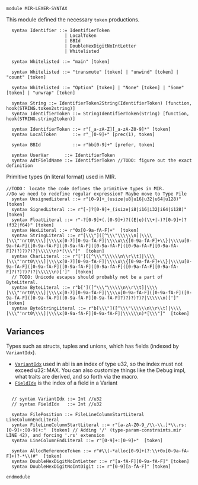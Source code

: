 ```k
module MIR-LEXER-SYNTAX
```

This module defined the necessary `token` productions.

```k
  syntax Identifier ::= IdentifierToken
                      | LocalToken
                      | BBId
                      | DoubleHexDigitNoIntLetter
                      | Whitelisted
  
  syntax Whitelisted ::= "main" [token]

  syntax Whitelisted ::= "transmute" [token] | "unwind" [token] | "count" [token]

  syntax Whitelisted ::= "Option" [token] | "None" [token] | "Some" [token] | "unwrap" [token]

  syntax String ::= IdentifierToken2String(IdentifierToken) [function, hook(STRING.token2string)]
  syntax IdentifierToken ::= StringIdentifierToken(String) [function, hook(STRING.string2token)]
```

```k
  syntax IdentifierToken ::= r"[_a-zA-Z][_a-zA-Z0-9]*" [token]
  syntax LocalToken      ::= r"_[0-9]+" [prec(1), token]

  syntax BBId            ::= r"bb[0-9]+" [prefer, token]

  syntax UserVar      ::= IdentifierToken
  syntax AdtFieldName ::= IdentifierToken //TODO: figure out the exact definition
```

Primitive types (in literal format) used in MIR. 

```k
//TODO： locate the code defines the primitive types in MIR.
//Do we need to redefine regular expression? Maybe move to Type File
  syntax UnsignedLiteral ::= r"[0-9]+_(usize|u8|u16|u32|u64|u128)" [token]
  syntax SignedLiteral ::= r"[-]?[0-9]+_(isize|i8|i16|i32|i64|i128)" [token]
  syntax FloatLiteral ::= r"-?[0-9]+(.[0-9]+)?((E|e)(\\+|-)?[0-9]+)?(f32|f64)" [token]
  syntax HexLiteral ::= r"0x[0-9a-fA-F]+"  [token]
  syntax StringLiteral ::= r"[\\\"]([^\\\"\\\\\\n]|\\\\[\\\"'nrt0\\\\]|\\\\x[0-7][0-9a-fA-F]|\\\\u\\{[0-9a-fA-F]+\\}|\\\\u[0-9a-fA-F]([0-9a-fA-F]([0-9a-fA-F]([0-9a-fA-F]([0-9a-fA-F][0-9a-fA-F]?)?)?)?)?|\\\\\\n)*[\\\"]"  [token]
  syntax CharLiteral ::= r"[']([^\\\"\\\\\\n\\r\\t]|\\\\[\\\"'nrt0\\\\]|\\\\x[0-7][0-9a-fA-F]|\\\\u\\{[0-9a-fA-F]+\\}|\\\\u[0-9a-fA-F]([0-9a-fA-F]([0-9a-fA-F]([0-9a-fA-F]([0-9a-fA-F][0-9a-fA-F]?)?)?)?)?|\\\\\\n)[']"  [token]
  // TODO: Unicode escapes should probably not be a part of ByteLiteral.
  syntax ByteLiteral ::= r"b[']([^\\\"\\\\\\n\\r\\t]|\\\\[\\\"'nrt0\\\\]|\\\\x[0-7][0-9a-fA-F]|\\\\u[0-9a-fA-F]([0-9a-fA-F]([0-9a-fA-F]([0-9a-fA-F]([0-9a-fA-F][0-9a-fA-F]?)?)?)?)?|\\\\\\n)[']"  [token]
  syntax ByteStringLiteral ::= r"b[\\\"]([^\\\"\\\\\\n\\r\\t]|\\\\[\\\"'nrt0\\\\]|\\\\x[0-9a-fA-F][0-9a-fA-F]|\\\\\\n)*[\\\"]"  [token]
```

## Variances

Types such as structs, tuples and unions, which has fields (indexed by `VariantIdx`).

- [`VariantIdx`](https://github.com/rust-lang/rust/blob/ffaa32b7b646c208f20c827655bb98ff9868852e/compiler/rustc_abi/src/lib.rs#L1493) used in abi is an index of type u32, so the index must not exceed u32::MAX. You can also customize things like the Debug impl, what traits are derived, and so forth via the macro.
- [`FieldIdx`](https://github.com/rust-lang/rust/blob/d7e751006cb3691d1384b74196a9cb45447acfa8/compiler/rustc_abi/src/lib.rs#L1119) is the index of a field in a Variant
```k

  // syntax VariantIdx ::= Int //u32
  // syntax FieldIdx   ::= Int //u32
```

```k
  syntax FilePosition ::= FileLineColumnStartLiteral LineColumnEndLiteral
  syntax FileLineColumnStartLiteral ::= r"[a-zA-Z0-9_/\\-\\.]*\\.rs:[0-9]+:[0-9]+:"  [token] // Adding '/' (type-param-constraints.mir LINE 42), and forcing '.rs' extension
  syntax LineColumnEndLiteral ::= r"[0-9]+:[0-9]+"  [token]
```

```k
  syntax AllocReferenceToken ::= r"#\\(-*alloc[0-9]+(?:\\+0x[0-9a-fA-F]+)?-*\\)#"  [token]
  syntax DoubleHexDigitNoIntLetter ::= r"[a-fA-F][0-9a-fA-F]" [token]
  syntax DoubleHexDigitNoIntDigit ::= r"[0-9][a-fA-F]" [token]
```

```k
endmodule
```
